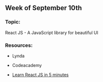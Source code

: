 ## Week of September 10th

### Topic:
React JS - A JavaScript library for beautiful UI

### Resources:
- Lynda
- Codeacademy

- [Learn React JS in 5 minutes](https://medium.freecodecamp.org/learn-react-js-in-5-minutes-526472d292f4)
